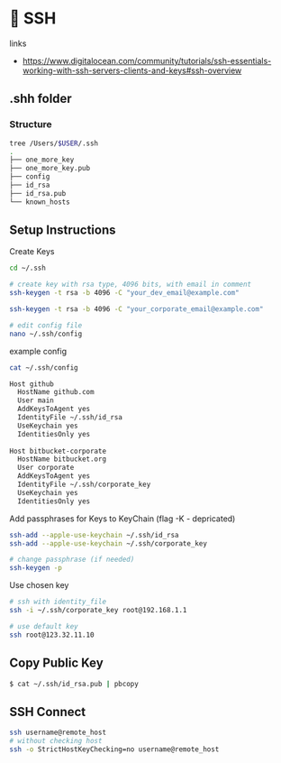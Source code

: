 # 🛶 SSH

links

- https://www.digitalocean.com/community/tutorials/ssh-essentials-working-with-ssh-servers-clients-and-keys#ssh-overview

## .shh folder

### Structure

```bash
tree /Users/$USER/.ssh
.
├── one_more_key
├── one_more_key.pub
├── config
├── id_rsa
├── id_rsa.pub
└── known_hosts
```

## Setup Instructions

Create Keys

```bash
cd ~/.ssh

# create key with rsa type, 4096 bits, with email in comment
ssh-keygen -t rsa -b 4096 -C "your_dev_email@example.com"

ssh-keygen -t rsa -b 4096 -C "your_corporate_email@example.com"

# edit config file
nano ~/.ssh/config
```

example config

```bash
cat ~/.ssh/config

Host github
  HostName github.com
  User main
  AddKeysToAgent yes
  IdentityFile ~/.ssh/id_rsa
  UseKeychain yes
  IdentitiesOnly yes
  
Host bitbucket-corporate
  HostName bitbucket.org
  User corporate
  AddKeysToAgent yes
  IdentityFile ~/.ssh/corporate_key
  UseKeychain yes
  IdentitiesOnly yes
```

Add passphrases for Keys to KeyChain (flag -K - depricated)

```bash
ssh-add --apple-use-keychain ~/.ssh/id_rsa
ssh-add --apple-use-keychain ~/.ssh/corporate_key

# change passphrase (if needed)
ssh-keygen -p
```

Use chosen key

```bash
# ssh with identity_file
ssh -i ~/.ssh/corporate_key root@192.168.1.1

# use default key
ssh root@123.32.11.10
```

## Copy Public Key

```bash
$ cat ~/.ssh/id_rsa.pub | pbcopy
```

## SSH Connect

```bash
ssh username@remote_host
# without checking host
ssh -o StrictHostKeyChecking=no username@remote_host 
```

